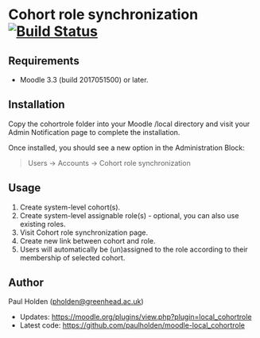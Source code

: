 # Cohort role synchronization [![Build Status](https://travis-ci.org/paulholden/moodle-local_cohortrole.svg?branch=master)](https://travis-ci.org/paulholden/moodle-local_cohortrole)

## Requirements

- Moodle 3.3 (build 2017051500) or later.

## Installation

Copy the cohortrole folder into your Moodle /local directory and visit your Admin Notification page to complete the installation.

Once installed, you should see a new option in the Administration Block:

> Users -> Accounts -> Cohort role synchronization

## Usage

1. Create system-level cohort(s).
2. Create system-level assignable role(s) - optional, you can also use existing roles.
3. Visit Cohort role synchronization page.
4. Create new link between cohort and role.
5. Users will automatically be (un)assigned to the role according to their membership of selected cohort.

## Author

Paul Holden (pholden@greenhead.ac.uk)

- Updates: https://moodle.org/plugins/view.php?plugin=local_cohortrole
- Latest code: https://github.com/paulholden/moodle-local_cohortrole
